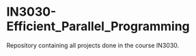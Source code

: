 # IN3030-Efficient_Parallel_Programming
Repository containing all projects done in the course IN3030.
